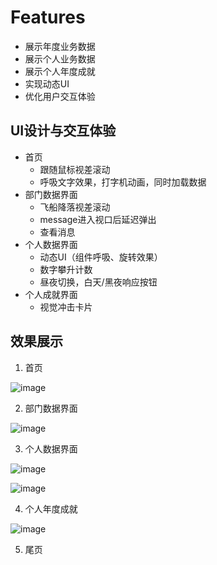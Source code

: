 # Features
- 展示年度业务数据
- 展示个人业务数据
- 展示个人年度成就
- 实现动态UI
- 优化用户交互体验

## UI设计与交互体验
- 首页
   - 跟随鼠标视差滚动
   - 呼吸文字效果，打字机动画，同时加载数据
- 部门数据界面
   - 飞船降落视差滚动
   - message进入视口后延迟弹出
   - 查看消息
- 个人数据界面
   - 动态UI（组件呼吸、旋转效果）
   - 数字攀升计数
   - 昼夜切换，白天/黑夜响应按钮
- 个人成就界面
   - 视觉冲击卡片

## 效果展示

1. 首页

![image](https://github.com/Uric369/NiMoment2023/blob/40e50ca751209d74f0b697b527cefe3fcfb6f697/GIF%20display/1.gif)

2. 部门数据界面
   
![image](https://github.com/Uric369/NiMoment2023/blob/40e50ca751209d74f0b697b527cefe3fcfb6f697/GIF%20display/2.gif)

3. 个人数据界面
   
![image](https://github.com/Uric369/NiMoment2023/blob/40e50ca751209d74f0b697b527cefe3fcfb6f697/GIF%20display/3.gif)

![image](https://github.com/Uric369/NiMoment2023/blob/40e50ca751209d74f0b697b527cefe3fcfb6f697/GIF%20display/4.gif)

4. 个人年度成就
   
![image](https://github.com/Uric369/NiMoment2023/blob/40e50ca751209d74f0b697b527cefe3fcfb6f697/GIF%20display/5.gif)

5. 尾页
